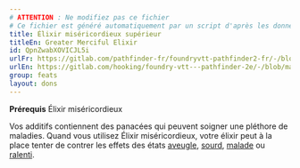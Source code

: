 ```yaml
---
# ATTENTION : Ne modifiez pas ce fichier
# Ce fichier est généré automatiquement par un script d'après les données du module Foundry VTT officiel et de sa traduction
title: Élixir miséricordieux supérieur
titleEn: Greater Merciful Elixir
id: QpnZwabXOVICJL5i
urlFr: https://gitlab.com/pathfinder-fr/foundryvtt-pathfinder2-fr/-/blob/master/data/feats/QpnZwabXOVICJL5i.htm
urlEn: https://gitlab.com/hooking/foundry-vtt---pathfinder-2e/-/blob/master/packs/data/feats.db/greater-merciful-elixir.json
group: feats
layout: dons
---
```

**Prérequis** Élixir miséricordieux

Vos additifs contiennent des panacées qui peuvent soigner une pléthore de maladies. Quand vous utilisez Élixir miséricordieux, votre élixir peut à la place tenter de contrer les effets des états [aveugle](../conditions/aveuglé.md), [sourd](../conditions/sourd.md), [malade](../conditions/malade.md) ou [ralenti](../conditions/ralenti.md).


